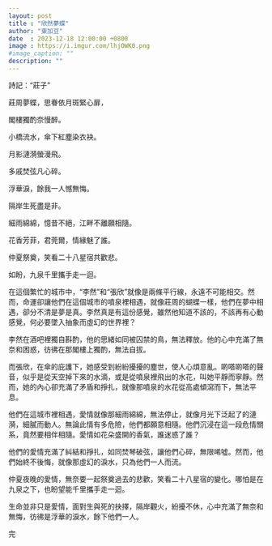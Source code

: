 ```yaml
---
layout: post
title : "欣然夢蝶"
author: "東加豆"
date  : 2023-12-18 12:00:00 +0800
image : https://i.imgur.com/lhjOWK0.png
#image_caption: ""
description: ""
---
```


詩記：“莊子”

莊周夢蝶，思眷依月斑緊心扉，

閣樓獨酌奈慢醉。

<!--more-->

小橋流水，傘下紅塵染衣袂。

月影漣漪螢漫飛。

多戚焚弦凡心碎。

浮華淚，餘我一人憾無悔。

隔岸生死盡是非。

細雨綿綿，憶昔不絕，江畔不離願相隨。

花香芳菲，君莞爾，情緣魅了誰。

仲夏祭奠，笑看二十八星宿共歡悲。

如盼，九泉千里攜手走一迴。

在這個繁忙的城市中，“李然”和“張欣”就像是兩條平行線，永遠不可能相交。然而，命運卻讓他們在這個城市的噴泉裡相遇，就像莊周的蝴蝶一樣，他們在夢中相遇，卻分不清是夢是真。李然真是有這份感覺，雖然他知道不該的，不該再有心動感覺，何必要墜入抽象而虛幻的世界裡？

李然在酒吧裡獨自斟酌，他的思緒如同被囚禁的鳥，無法釋放。他的心中充滿了無奈和困惑，彷彿在那閣樓上獨酌，無法自拔。

而張欣，在傘的庇護下，她感受到紛紛擾擾的塵世，使人心煩意亂。啲嗒啲嗒的聲音，似乎是從天空掉下來的水滴，或是從噴泉裡飛出的水花，叫她平靜而寧靜。然而，她的內心卻充滿了矛盾和掙扎，就像那噴泉的水花從高處傾瀉而下，無法平息。

他們在這城市裡相遇，愛情就像那細雨綿綿，無法停止，就像月光下泛起了的漣漪，細膩而動人。無論此情有多危險，他們都願意相隨。他們沉浸在這一段危情關系，竟然要相伴相隨。愛情如花朵盛開的香氣，誰迷惑了誰？

他們的愛情充滿了糾結和掙扎，如同焚琴破弦，讓他們心碎，無限唏噓。然而，他們始終不後悔，就像那虛幻的淚水，只為他們一人而流。

仲夏夜晚的愛情，無奈要一起祭奠過去的悲歡，笑看二十八星宿的變化。哪怕是在九泉之下，也盼望能千里攜手走一迴。

生命並非只是愛情，面對生與死的抉擇，隔岸觀火，紛擾不休，心中充滿了無奈和無悔，彷彿是浮華的淚水，餘下他們一人。

完

<!--END-->